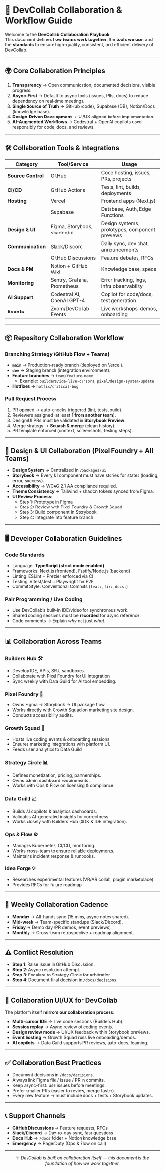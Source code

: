 # 🤝 DevCollab Collaboration & Workflow Guide  

Welcome to the **DevCollab Collaboration Playbook**.  
This document defines **how teams work together**, the **tools we use**, and the **standards** to ensure high-quality, consistent, and efficient delivery of DevCollab.  

---

## 🌍 Core Collaboration Principles  

1. **Transparency** → Open communication, documented decisions, visible progress.  
2. **Async-First** → Default to async tools (issues, PRs, docs) to reduce dependency on real-time meetings.  
3. **Single Source of Truth** → GitHub (code), Supabase (DB), Notion/Docs (knowledge base).  
4. **Design-Driven Development** → UI/UX aligned before implementation.  
5. **AI-Augmented Workflows** → Codestral + OpenAI copilots used responsibly for code, docs, and reviews.  

---

## 🛠️ Collaboration Tools & Integrations  

| Category        | Tool/Service | Usage |
|-----------------|--------------|-------|
| **Source Control** | GitHub | Code hosting, issues, PRs, projects |
| **CI/CD**       | GitHub Actions | Tests, lint, builds, deployments |
| **Hosting**     | Vercel | Frontend apps (Next.js) |
|                 | Supabase | Database, Auth, Edge Functions |
| **Design & UI** | Figma, Storybook, shadcn/ui | Design systems, prototypes, component previews |
| **Communication** | Slack/Discord | Daily sync, dev chat, announcements |
|                 | GitHub Discussions | Feature debates, RFCs |
| **Docs & PM**   | Notion + GitHub Wiki | Knowledge base, specs |
| **Monitoring**  | Sentry, Grafana, Prometheus | Error tracking, logs, infra observability |
| **AI Support**  | Codestral AI, OpenAI GPT-4 | Copilot for code/docs, test generation |
| **Events**      | Zoom/DevCollab Events | Live workshops, demos, onboarding |

---

## 📦 Repository Collaboration Workflow  

### Branching Strategy (GitHub Flow + Teams)  
- **`main`** → Production-ready branch (deployed on Vercel).  
- **`dev`** → Staging branch (integration environment).  
- **Feature branches** → `team/feature-name`  
  - Example: `builders/ide-live-cursors`, `pixel/design-system-update`  
- **Hotfixes** → `hotfix/critical-bug`  

### Pull Request Process  
1. PR opened → auto-checks triggered (lint, tests, build).  
2. Reviewers assigned (at least **1 from another team**).  
3. Design/UI PRs must be validated in **Storybook Preview**.  
4. Merge strategy → **Squash & merge** (clean history).  
5. PR template enforced (context, screenshots, testing steps).  

---

## 🎨 Design & UI Collaboration (Pixel Foundry + All Teams)  

- **Design System** → Centralized in `/packages/ui`  
- **Storybook** → Every UI component must have stories for states (loading, error, success).  
- **Accessibility** → WCAG 2.1 AA compliance required.  
- **Theme Consistency** → Tailwind + shadcn tokens synced from Figma.  
- **UI Review Process**:  
  - Step 1: Prototype in Figma  
  - Step 2: Review with Pixel Foundry & Growth Squad  
  - Step 3: Build component in Storybook  
  - Step 4: Integrate into feature branch  

---

## 🖥️ Developer Collaboration Guidelines  

### Code Standards  
- Language: **TypeScript (strict mode enabled)**  
- Frameworks: Next.js (frontend), Fastify/Node.js (backend)  
- Linting: ESLint + Prettier enforced via CI  
- Testing: Vitest/Jest + Playwright for E2E  
- Commit Style: Conventional Commits (`feat:`, `fix:`, `docs:`)  

### Pair Programming / Live Coding  
- Use DevCollab’s built-in IDE/video for synchronous work.  
- Shared coding sessions must be **recorded** for async reference.  
- Code comments → Explain *why* not just *what*.  

---

## 📊 Collaboration Across Teams  

### Builders Hub 🛠  
- Develop IDE, APIs, SFU, sandboxes.  
- Collaborate with Pixel Foundry for UI integration.  
- Sync weekly with Data Guild for AI tool embedding.  

### Pixel Foundry 🎨  
- Owns Figma → Storybook → UI package flow.  
- Works directly with Growth Squad on marketing site design.  
- Conducts accessibility audits.  

### Growth Squad 📢  
- Hosts live coding events & onboarding sessions.  
- Ensures marketing integrations with platform UI.  
- Feeds user analytics to Data Guild.  

### Strategy Circle 📊  
- Defines monetization, pricing, partnerships.  
- Owns admin dashboard requirements.  
- Works with Ops & Flow on licensing & compliance.  

### Data Guild 📈  
- Builds AI copilots & analytics dashboards.  
- Validates AI-generated insights for correctness.  
- Works closely with Builders Hub (SDK & IDE integration).  

### Ops & Flow ⚙  
- Manages Kubernetes, CI/CD, monitoring.  
- Works cross-team to ensure reliable deployments.  
- Maintains incident response & runbooks.  

### Idea Forge 💡  
- Researches experimental features (VR/AR collab, plugin marketplace).  
- Provides RFCs for future roadmap.  

---

## 🔄 Weekly Collaboration Cadence  

- **Monday** → All-hands sync (15 mins, async notes shared).  
- **Mid-week** → Team-specific standups (Slack/Discord).  
- **Friday** → Demo day (PR demos, event previews).  
- **Monthly** → Cross-team retrospective + roadmap alignment.  

---

## ⚠️ Conflict Resolution  

- **Step 1**: Raise issue in GitHub Discussion.  
- **Step 2**: Async resolution attempt.  
- **Step 3**: Escalate to Strategy Circle for arbitration.  
- **Step 4**: Document final decision in `/docs/decisions`.  

---

## 📐 Collaboration UI/UX for DevCollab  

The platform itself **mirrors our collaboration process**:  
- **Multi-cursor IDE** → Live code sessions (Builders Hub).  
- **Session replay** → Async review of coding events.  
- **Design review mode** → UI/UX feedback within Storybook previews.  
- **Event hosting** → Growth Squad runs live onboarding/demos.  
- **AI copilots** → Data Guild supports PR reviews, auto-docs, learning.  

---

## ✅ Collaboration Best Practices  

- Document decisions in `/docs/decisions`.  
- Always link Figma file / issue / PR in commits.  
- Keep async-first: use issues before meetings.  
- Prefer smaller PRs (easier to review, merge faster).  
- Every new feature → must include docs + tests + Storybook updates.  

---

## 📞 Support Channels  

- **GitHub Discussions** → Feature requests, RFCs  
- **Slack/Discord** → Day-to-day sync, fast questions  
- **Docs Hub** → `/docs` folder + Notion knowledge base  
- **Emergency** → PagerDuty (Ops & Flow on call)  

---

<div align="center">

✨ *DevCollab is built on collaboration itself — this document is the foundation of how we work together.*  

</div>
